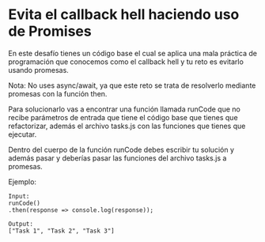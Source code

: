 # Evita el callback hell haciendo uso de Promises

En este desafío tienes un código base el cual se aplica una mala práctica de programación que conocemos como el callback hell y tu reto es evitarlo usando promesas.

Nota: No uses async/await, ya que este reto se trata de resolverlo mediante promesas con la función then.

Para solucionarlo vas a encontrar una función llamada runCode que no recibe parámetros de entrada que tiene el código base que tienes que refactorizar, además el archivo tasks.js con las funciones que tienes que ejecutar.

Dentro del cuerpo de la función runCode debes escribir tu solución y además pasar y deberías pasar las funciones del archivo tasks.js a promesas.

Ejemplo:
```
Input:
runCode()
.then(response => console.log(response));

Output:
["Task 1", "Task 2", "Task 3"]
```
